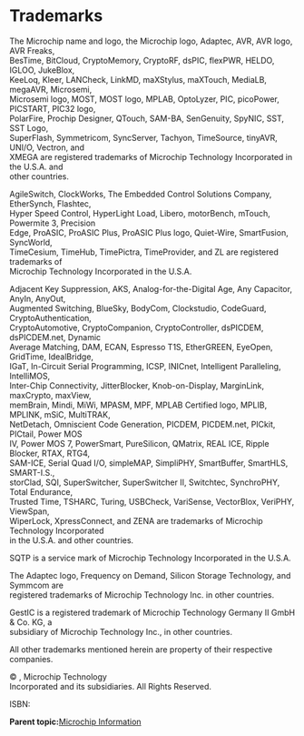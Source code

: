 # Trademarks

The Microchip name and logo, the Microchip logo, Adaptec, AVR, AVR logo, AVR Freaks,<br /> BesTime, BitCloud, CryptoMemory, CryptoRF, dsPIC, flexPWR, HELDO, IGLOO, JukeBlox,<br /> KeeLoq, Kleer, LANCheck, LinkMD, maXStylus, maXTouch, MediaLB, megaAVR, Microsemi,<br /> Microsemi logo, MOST, MOST logo, MPLAB, OptoLyzer, PIC, picoPower, PICSTART, PIC32 logo,<br /> PolarFire, Prochip Designer, QTouch, SAM-BA, SenGenuity, SpyNIC, SST, SST Logo,<br /> SuperFlash, Symmetricom, SyncServer, Tachyon, TimeSource, tinyAVR, UNI/O, Vectron, and<br /> XMEGA are registered trademarks of Microchip Technology Incorporated in the U.S.A. and<br /> other countries.

AgileSwitch, ClockWorks, The Embedded Control Solutions Company, EtherSynch, Flashtec,<br /> Hyper Speed Control, HyperLight Load, Libero, motorBench, mTouch, Powermite 3, Precision<br /> Edge, ProASIC, ProASIC Plus, ProASIC Plus logo, Quiet-Wire, SmartFusion, SyncWorld,<br /> TimeCesium, TimeHub, TimePictra, TimeProvider, and ZL are registered trademarks of<br /> Microchip Technology Incorporated in the U.S.A.

Adjacent Key Suppression, AKS, Analog-for-the-Digital Age, Any Capacitor, AnyIn, AnyOut,<br /> Augmented Switching, BlueSky, BodyCom, Clockstudio, CodeGuard, CryptoAuthentication,<br /> CryptoAutomotive, CryptoCompanion, CryptoController, dsPICDEM, dsPICDEM.net, Dynamic<br /> Average Matching, DAM, ECAN, Espresso T1S, EtherGREEN, EyeOpen, GridTime, IdealBridge,<br /> IGaT, In-Circuit Serial Programming, ICSP, INICnet, Intelligent Paralleling, IntelliMOS,<br /> Inter-Chip Connectivity, JitterBlocker, Knob-on-Display, MarginLink, maxCrypto, maxView,<br /> memBrain, Mindi, MiWi, MPASM, MPF, MPLAB Certified logo, MPLIB, MPLINK, mSiC, MultiTRAK,<br /> NetDetach, Omniscient Code Generation, PICDEM, PICDEM.net, PICkit, PICtail, Power MOS<br /> IV, Power MOS 7, PowerSmart, PureSilicon, QMatrix, REAL ICE, Ripple Blocker, RTAX, RTG4,<br /> SAM-ICE, Serial Quad I/O, simpleMAP, SimpliPHY, SmartBuffer, SmartHLS, SMART-I.S.,<br /> storClad, SQI, SuperSwitcher, SuperSwitcher II, Switchtec, SynchroPHY, Total Endurance,<br /> Trusted Time, TSHARC, Turing, USBCheck, VariSense, VectorBlox, VeriPHY, ViewSpan,<br /> WiperLock, XpressConnect, and ZENA are trademarks of Microchip Technology Incorporated<br /> in the U.S.A. and other countries.

SQTP is a service mark of Microchip Technology Incorporated in the U.S.A.

The Adaptec logo, Frequency on Demand, Silicon Storage Technology, and Symmcom are<br /> registered trademarks of Microchip Technology Inc. in other countries.

GestIC is a registered trademark of Microchip Technology Germany II GmbH & Co. KG, a<br /> subsidiary of Microchip Technology Inc., in other countries.

All other trademarks mentioned herein are property of their respective companies.

© , Microchip Technology<br /> Incorporated and its subsidiaries. All Rights Reserved.

ISBN: 

**Parent topic:**[Microchip Information](GUID-0FB3F908-88EE-45CE-94F5-E97AF9049C9B.md)


